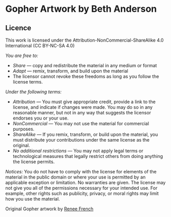 # Gopher Artwork by Beth Anderson

## Licence 
This work is licensed under the Attribution-NonCommercial-ShareAlike 4.0 International (CC BY-NC-SA 4.0)

_You are free to:_
- *Share* — copy and redistribute the material in any medium or format
- *Adapt* — remix, transform, and build upon the material
- The licensor cannot revoke these freedoms as long as you follow the license terms.

_Under the following terms:_
- *Attribution* — You must give appropriate credit, provide a link to the license, and indicate if changes were made. You may do so in any reasonable manner, but not in any way that suggests the licensor endorses you or your use.
- *NonCommercial* — You may not use the material for commercial purposes.
- *ShareAlike* — If you remix, transform, or build upon the material, you must distribute your contributions under the same license as the original.
- *No additional restrictions* — You may not apply legal terms or technological measures that legally restrict others from doing anything the license permits.

_Notices:_
You do not have to comply with the license for elements of the material in the public domain or where your use is permitted by an applicable exception or limitation.
No warranties are given. The license may not give you all of the permissions necessary for your intended use. For example, other rights such as publicity, privacy, or moral rights may limit how you use the material.

Original Gopher artwork by [Renee French](http://reneefrench.blogspot.com/)
